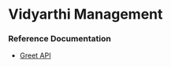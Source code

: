 # Vidyarthi Management

### Reference Documentation

* [Greet API](http://localhost:15000/ashram/api/v1/vidyarthi/greet)
